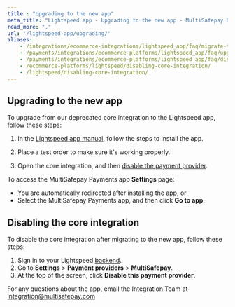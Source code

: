```yaml
---
title : "Upgrading to the new app"
meta_title: "Lightspeed app - Upgrading to the new app - MultiSafepay Docs"
read_more: "."
url: '/lightspeed-app/upgrading/'
aliases:
    - /integrations/ecommerce-integrations/lightspeed_app/faq/migrate-to-app/
    - /payments/integrations/ecommerce-platforms/lightspeed_app/faq/upgrading-to-new-app/
    - /payments/integrations/ecommerce-platforms/lightspeed_app/faq/disabling-classic-lightspeed/
    - /ecommerce-platforms/lightspeed/disabling-core-integration/
    - /lightspeed/disabling-core-integration/
---
```

## Upgrading to the new app

To upgrade from our deprecated core integration to the Lightspeed app, follow these steps:

1. In the [Lightspeed app manual](/lightspeed/#installation), follow the steps to install the app.

2. Place a test order to make sure it's working properly.

3. Open the core integration, and then [disable the payment provider](/lightspeed-app/upgrading/#disabling-the-core-integration).

To access the MultiSafepay Payments app **Settings** page:

- You are automatically redirected after installing the app, or 
- Select the MultiSafepay Payments app, and then click **Go to app**.

## Disabling the core integration

To disable the core integration after migrating to the new app, follow these steps:

1. Sign in to your Lightspeed [backend](/glossaries/multisafepay-glossary/#backend).
2. Go to **Settings** > **Payment providers** > **MultiSafepay**.
2. At the top of the screen, click **Disable this payment provider**.

For any questions about the app, email the Integration Team at <integration@multisafepay.com>
